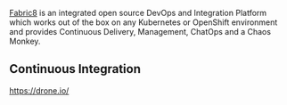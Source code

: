 
<!--
-->

[Fabric8]( http://fabric8.io/ )
is an integrated open source DevOps and Integration Platform which
works out of the box on any Kubernetes or OpenShift environment and
provides Continuous Delivery, Management, ChatOps and a Chaos Monkey.

Continuous Integration
----------------------

https://drone.io/

<!-- vim: set autoindent expandtab sw=4 syntax=markdown: -->
